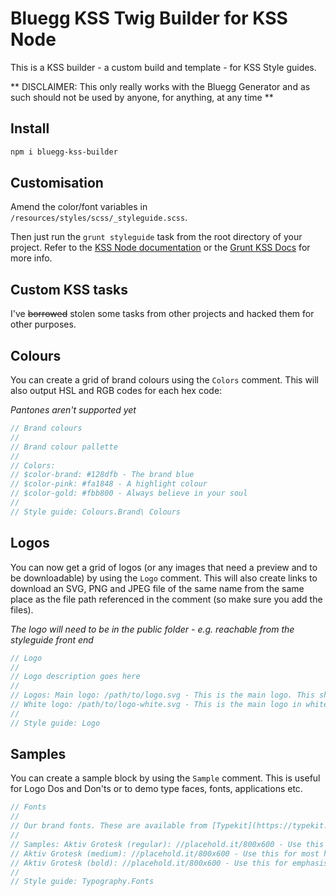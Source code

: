 # Bluegg KSS Twig Builder for KSS Node

This is a KSS builder - a custom build and template - for KSS Style guides.

** DISCLAIMER: This only really works with the Bluegg Generator and as such should not be used by anyone, for anything, at any time **

## Install

```bash
npm i bluegg-kss-builder
```

## Customisation

Amend the color/font variables in `/resources/styles/scss/_styleguide.scss`. 

Then just run the `grunt styleguide` task from the root directory of your project. Refer to the
[KSS Node documentation](https://github.com/kss-node/kss-node) or the [Grunt KSS Docs](https://github.com/kss-node/grunt-kss) for more info.

## Custom KSS tasks

I've ~~borrowed~~ stolen some tasks from other projects and hacked them for
other purposes.

## Colours

You can create a grid of brand colours using the `Colors` comment. This will
also output HSL and RGB codes for each hex code:

_Pantones aren't supported yet_

```scss
// Brand colours
//
// Brand colour pallette
//
// Colors:
// $color-brand: #128dfb - The brand blue
// $color-pink: #fa1848 - A highlight colour
// $color-gold: #fbb800 - Always believe in your soul
//
// Style guide: Colours.Brand\ Colours
```

## Logos

You can now get a grid of logos (or any images that need a preview and to be
downloadable) by using the `Logo` comment. This will also create links to
download an SVG, PNG and JPEG file of the same name from the same place as the
file path referenced in the comment (so make sure you add the files).

_The logo will need to be in the public folder - e.g. reachable from the
styleguide front end_

```scss
// Logo
//
// Logo description goes here
//
// Logos: Main logo: /path/to/logo.svg - This is the main logo. This should be used in most instances
// White logo: /path/to/logo-white.svg - This is the main logo in white
//
// Style guide: Logo
```

## Samples

You can create a sample block by using the `Sample` comment. This is useful for
Logo Dos and Don'ts or to demo type faces, fonts, applications etc.

```scss
// Fonts
//
// Our brand fonts. These are available from [Typekit](https://typekit.com/fonts/aktiv-grotesk/)
//
// Samples: Aktiv Grotesk (regular): //placehold.it/800x600 - Use this for body copy
// Aktiv Grotesk (medium): //placehold.it/800x600 - Use this for most headings
// Aktiv Grotesk (bold): //placehold.it/800x600 - Use this for emphasis and buttons
//
// Style guide: Typography.Fonts
```
